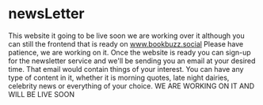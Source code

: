 # newsLetter
This website it going to be live soon we are working over it although you can still the frontend that is ready on www.bookbuzz.social 
Please have patience, we are working on it. Once the website is ready you can sign-up for the newsletter service and we'll be sending you an email at your desired time.
That email would contain things of your interest. You can have any type of content in it, whether it is morning quotes, late night dairies, celebrity news or everything of your choice.
WE ARE WORKING ON IT AND WILL BE LIVE SOON
